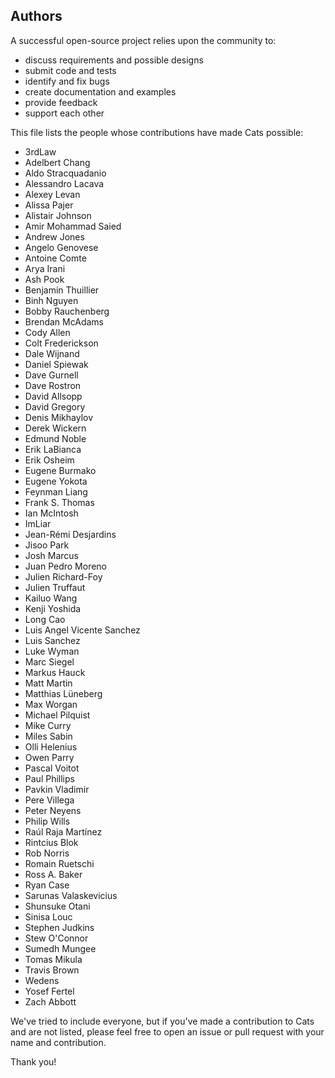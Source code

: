 ## Authors

A successful open-source project relies upon the community to:

* discuss requirements and possible designs
* submit code and tests
* identify and fix bugs
* create documentation and examples
* provide feedback
* support each other

This file lists the people whose contributions have made Cats
possible:

 * 3rdLaw
 * Adelbert Chang
 * Aldo Stracquadanio
 * Alessandro Lacava
 * Alexey Levan
 * Alissa Pajer
 * Alistair Johnson
 * Amir Mohammad Saied
 * Andrew Jones
 * Angelo Genovese
 * Antoine Comte
 * Arya Irani
 * Ash Pook
 * Benjamin Thuillier
 * Binh Nguyen
 * Bobby Rauchenberg
 * Brendan McAdams
 * Cody Allen
 * Colt Frederickson
 * Dale Wijnand
 * Daniel Spiewak
 * Dave Gurnell
 * Dave Rostron
 * David Allsopp
 * David Gregory
 * Denis Mikhaylov
 * Derek Wickern
 * Edmund Noble
 * Erik LaBianca
 * Erik Osheim
 * Eugene Burmako
 * Eugene Yokota
 * Feynman Liang
 * Frank S. Thomas
 * Ian McIntosh
 * ImLiar
 * Jean-Rémi Desjardins
 * Jisoo Park
 * Josh Marcus
 * Juan Pedro Moreno
 * Julien Richard-Foy
 * Julien Truffaut
 * Kailuo Wang
 * Kenji Yoshida
 * Long Cao
 * Luis Angel Vicente Sanchez
 * Luis Sanchez
 * Luke Wyman
 * Marc Siegel
 * Markus Hauck
 * Matt Martin
 * Matthias Lüneberg
 * Max Worgan
 * Michael Pilquist
 * Mike Curry
 * Miles Sabin
 * Olli Helenius
 * Owen Parry
 * Pascal Voitot
 * Paul Phillips
 * Pavkin Vladimir
 * Pere Villega
 * Peter Neyens
 * Philip Wills
 * Raúl Raja Martínez
 * Rintcius Blok
 * Rob Norris
 * Romain Ruetschi
 * Ross A. Baker
 * Ryan Case
 * Sarunas Valaskevicius
 * Shunsuke Otani
 * Sinisa Louc
 * Stephen Judkins
 * Stew O'Connor
 * Sumedh Mungee
 * Tomas Mikula
 * Travis Brown
 * Wedens
 * Yosef Fertel
 * Zach Abbott

We've tried to include everyone, but if you've made a contribution to
Cats and are not listed, please feel free to open an issue or pull
request with your name and contribution.

Thank you!

